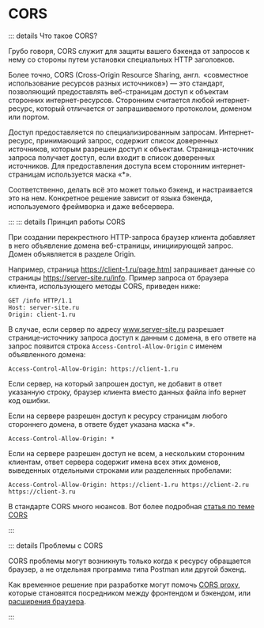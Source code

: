 # CORS

::: details Что такое CORS?

Грубо говоря, CORS служит для защиты вашего бэкенда от запросов к нему со стороны путем установки специальных HTTP заголовков.

Более точно, CORS (Cross-Origin Resource Sharing, англ.  «совместное использование ресурсов разных источников») — это стандарт, позволяющий предоставлять веб-страницам доступ к объектам сторонних интернет-ресурсов.
Сторонним считается любой интернет-ресурс, который отличается от запрашиваемого протоколом, доменом или портом.

Доступ предоставляется по специализированным запросам. Интернет-ресурс, принимающий запрос, содержит список доверенных источников, которым разрешен доступ к объектам. Страница-источник запроса получает доступ, если входит в список доверенных источников. Для предоставления доступа всем сторонним интернет-страницам используется маска «\*».

Соответственно, делать всё это может только бэкенд, и настраивается это на нем. Конкретное решение зависит от языка бэкенда, используемого фреймворка и даже вебсервера.

:::
::: details Принцип работы CORS

При создании перекрестного HTTP-запроса браузер клиента добавляет в него объявление домена веб-страницы, инициирующей запрос. Домен объявляется в разделе Origin.

Например, страница https://client-1.ru/page.html запрашивает данные со страницы https://server-site.ru/info.
Пример запроса от браузера клиента, использующего методы CORS, приведен ниже:

```
GET /info HTTP/1.1
Host: server-site.ru
Origin: client-1.ru
```

В случае, если сервер по адресу www.server-site.ru разрешает странице-источнику запроса доступ к данным с домена, в его ответе на запрос появится строка `Access-Control-Allow-Origin` с именем объявленного домена:

```
Access-Control-Allow-Origin: https://client-1.ru
```

Если сервер, на который запрошен доступ, не добавит в ответ указанную строку, браузер клиента вместо данных файла info вернет код ошибки.

Если на сервере разрешен доступ к ресурсу страницам любого стороннего домена, в ответе будет указана маска «\*».

```
Access-Control-Allow-Origin: *
```

Если на сервере разрешен доступ не всем, а нескольким сторонним клиентам, ответ сервера содержит имена всех этих доменов, выведенных отдельными строками или разделенных пробелами:

```
Access-Control-Allow-Origin: https://client-1.ru https://client-2.ru https://client-3.ru
```

В стандарте CORS много нюансов. Вот более подробная [статья по теме CORS](https://habr.com/ru/companies/macloud/articles/553826/)

:::

::: details Проблемы с CORS

CORS проблемы могут возникнуть только когда к ресурсу обращается браузер, а не отдельная программа типа Postman или другой бэкенд.

Как временное решение при разработке могут помочь [CORS proxy](https://www.google.com/search?q=CORS+proxy), которые становятся посредником между фронтендом и бэкендом, или [расширения браузера](https://chrome.google.com/webstore/detail/allow-cors-access-control/lhobafahddgcelffkeicbaginigeejlf).

:::
